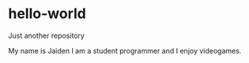 # hello-world
Just another repository

My name is Jaiden I am a student programmer and I enjoy videogames. 
